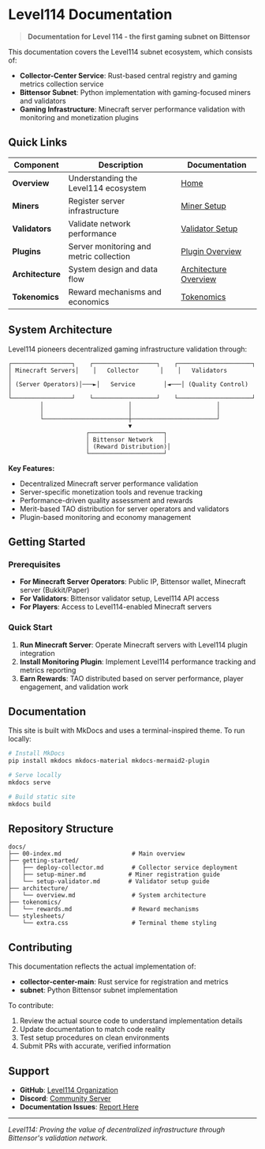 # Level114 Documentation

> **Documentation for Level 114 - the first gaming subnet on Bittensor**

This documentation covers the Level114 subnet ecosystem, which consists of:

- **Collector-Center Service**: Rust-based central registry and gaming metrics collection service
- **Bittensor Subnet**: Python implementation with gaming-focused miners and validators
- **Gaming Infrastructure**: Minecraft server performance validation with monitoring and monetization plugins

## Quick Links

| Component | Description | Documentation |
|-----------|-------------|---------------|
| **Overview** | Understanding the Level114 ecosystem | [Home](docs/00-index.md) |
| **Miners** | Register server infrastructure | [Miner Setup](docs/getting-started/setup-miner.md) |
| **Validators** | Validate network performance | [Validator Setup](docs/getting-started/setup-validator.md) |
| **Plugins** | Server monitoring and metric collection | [Plugin Overview](docs/plugins/overview.md) |
| **Architecture** | System design and data flow | [Architecture Overview](docs/architecture/overview.md) |
| **Tokenomics** | Reward mechanisms and economics | [Tokenomics](docs/tokenomics/rewards.md) |

## System Architecture

Level114 pioneers decentralized gaming infrastructure validation through:

```
┌─────────────────┐    ┌──────────────────┐    ┌─────────────────────┐
│ Minecraft Servers│    │   Collector      │    │   Validators        │
│ (Server Operators)│───►│   Service        │◄───│ (Quality Control)   │
└─────────────────┘    └──────────────────┘    └─────────────────────┘
         │                        │                        │
         │                        │                        │
         └────────────────────────┼────────────────────────┘
                                  ▼
                      ┌─────────────────────┐
                      │ Bittensor Network   │
                      │ (Reward Distribution)│
                      └─────────────────────┘
```

**Key Features:**
- Decentralized Minecraft server performance validation
- Server-specific monetization tools and revenue tracking  
- Performance-driven quality assessment and rewards
- Merit-based TAO distribution for server operators and validators
- Plugin-based monitoring and economy management

## Getting Started

### Prerequisites
- **For Minecraft Server Operators**: Public IP, Bittensor wallet, Minecraft server (Bukkit/Paper)
- **For Validators**: Bittensor validator setup, Level114 API access
- **For Players**: Access to Level114-enabled Minecraft servers

### Quick Start
1. **Run Minecraft Server**: Operate Minecraft servers with Level114 plugin integration
2. **Install Monitoring Plugin**: Implement Level114 performance tracking and metrics reporting
3. **Earn Rewards**: TAO distributed based on server performance, player engagement, and validation work

## Documentation

This site is built with MkDocs and uses a terminal-inspired theme. To run locally:

```bash
# Install MkDocs
pip install mkdocs mkdocs-material mkdocs-mermaid2-plugin

# Serve locally
mkdocs serve

# Build static site
mkdocs build
```

## Repository Structure

```
docs/
├── 00-index.md                    # Main overview
├── getting-started/                
│   ├── deploy-collector.md        # Collector service deployment
│   ├── setup-miner.md            # Miner registration guide
│   └── setup-validator.md        # Validator setup guide
├── architecture/
│   └── overview.md                # System architecture
├── tokenomics/
│   └── rewards.md                 # Reward mechanisms
└── stylesheets/
    └── extra.css                  # Terminal theme styling
```

## Contributing

This documentation reflects the actual implementation of:
- **collector-center-main**: Rust service for registration and metrics
- **subnet**: Python Bittensor subnet implementation

To contribute:
1. Review the actual source code to understand implementation details
2. Update documentation to match code reality
3. Test setup procedures on clean environments
4. Submit PRs with accurate, verified information

## Support

- **GitHub**: [Level114 Organization](https://github.com/level114)
- **Discord**: [Community Server](https://discord.level114.io)
- **Documentation Issues**: [Report Here](https://github.com/level114/docs/issues)

---

*Level114: Proving the value of decentralized infrastructure through Bittensor's validation network.*